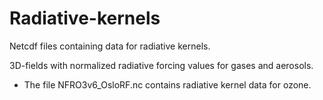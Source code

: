 # Radiative-kernels
Netcdf files containing data for radiative kernels. 

3D-fields with normalized radiative forcing values for gases and aerosols.

* The file NFRO3v6_OsloRF.nc contains radiative kernel data for ozone.